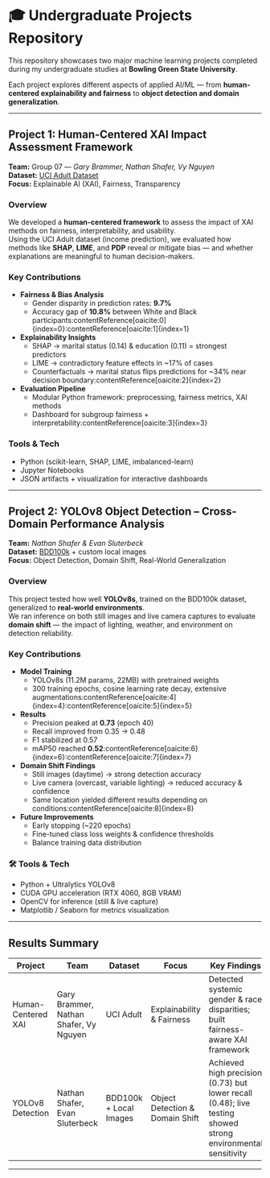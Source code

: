 # 🎓 Undergraduate Projects Repository  

This repository showcases two major machine learning projects completed during my undergraduate studies at **Bowling Green State University**.  

Each project explores different aspects of applied AI/ML — from **human-centered explainability and fairness** to **object detection and domain generalization**.  

---

## Project 1: Human-Centered XAI Impact Assessment Framework  
**Team:** Group 07 — *Gary Brammer, Nathan Shafer, Vy Nguyen*  
**Dataset:** [UCI Adult Dataset](https://archive.ics.uci.edu/ml/datasets/adult)  
**Focus:** Explainable AI (XAI), Fairness, Transparency  

### Overview  
We developed a **human-centered framework** to assess the impact of XAI methods on fairness, interpretability, and usability.  
Using the UCI Adult dataset (income prediction), we evaluated how methods like **SHAP**, **LIME**, and **PDP** reveal or mitigate bias — and whether explanations are meaningful to human decision-makers.  

### Key Contributions  
- **Fairness & Bias Analysis**  
  - Gender disparity in prediction rates: **9.7%**  
  - Accuracy gap of **10.8%** between White and Black participants:contentReference[oaicite:0]{index=0}:contentReference[oaicite:1]{index=1}  
- **Explainability Insights**  
  - SHAP → marital status (0.14) & education (0.11) = strongest predictors  
  - LIME → contradictory feature effects in ~17% of cases  
  - Counterfactuals → marital status flips predictions for ~34% near decision boundary:contentReference[oaicite:2]{index=2}  
- **Evaluation Pipeline**  
  - Modular Python framework: preprocessing, fairness metrics, XAI methods  
  - Dashboard for subgroup fairness + interpretability:contentReference[oaicite:3]{index=3}  

### Tools & Tech  
- Python (scikit-learn, SHAP, LIME, imbalanced-learn)  
- Jupyter Notebooks  
- JSON artifacts + visualization for interactive dashboards  

---

## Project 2: YOLOv8 Object Detection – Cross-Domain Performance Analysis  
**Team:** *Nathan Shafer & Evan Sluterbeck*  
**Dataset:** [BDD100k](https://bdd-data.berkeley.edu/) + custom local images  
**Focus:** Object Detection, Domain Shift, Real-World Generalization  

### Overview  
This project tested how well **YOLOv8s**, trained on the BDD100k dataset, generalized to **real-world environments**.  
We ran inference on both still images and live camera captures to evaluate **domain shift** — the impact of lighting, weather, and environment on detection reliability.  

### Key Contributions  
- **Model Training**  
  - YOLOv8s (11.2M params, 22MB) with pretrained weights  
  - 300 training epochs, cosine learning rate decay, extensive augmentations:contentReference[oaicite:4]{index=4}:contentReference[oaicite:5]{index=5}  
- **Results**  
  - Precision peaked at **0.73** (epoch 40)  
  - Recall improved from 0.35 → 0.48  
  - F1 stabilized at 0.57  
  - mAP50 reached **0.52**:contentReference[oaicite:6]{index=6}:contentReference[oaicite:7]{index=7}  
- **Domain Shift Findings**  
  - Still images (daytime) → strong detection accuracy  
  - Live camera (overcast, variable lighting) → reduced accuracy & confidence  
  - Same location yielded different results depending on conditions:contentReference[oaicite:8]{index=8}  
- **Future Improvements**  
  - Early stopping (~220 epochs)  
  - Fine-tuned class loss weights & confidence thresholds  
  - Balance training data distribution  

### 🛠 Tools & Tech  
- Python + Ultralytics YOLOv8  
- CUDA GPU acceleration (RTX 4060, 8GB VRAM)  
- OpenCV for inference (still & live capture)  
- Matplotlib / Seaborn for metrics visualization  

---

## Results Summary  

| Project              | Team                               | Dataset                 | Focus                           | Key Findings |
|----------------------|------------------------------------|-------------------------|--------------------------------|--------------|
| Human-Centered XAI   | Gary Brammer, Nathan Shafer, Vy Nguyen | UCI Adult               | Explainability & Fairness       | Detected systemic gender & race disparities; built fairness-aware XAI framework |
| YOLOv8 Detection     | Nathan Shafer, Evan Sluterbeck     | BDD100k + Local Images  | Object Detection & Domain Shift | Achieved high precision (0.73) but lower recall (0.48); live testing showed strong environmental sensitivity |

---

